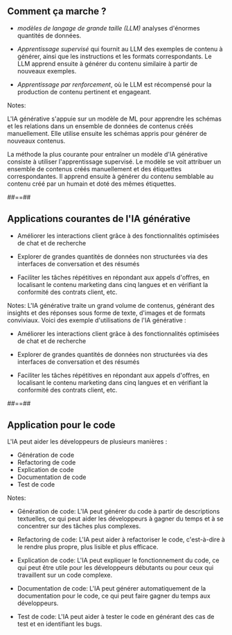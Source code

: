 
<!-- .slide: class="with-code consolas" -->

## Comment ça marche ?


* *modèles de langage de grande taille (LLM)* analyses d'énormes quantités de données.

* *Apprentissage supervisé* qui fournit au LLM des exemples de contenu à générer, ainsi que les instructions et les formats correspondants. Le LLM apprend ensuite à générer du contenu similaire à partir de nouveaux exemples.

* *Apprentissage par renforcement*, où le LLM est récompensé pour la production de contenu pertinent et engageant.
<!-- .element: class="list-fragment" style="margin-top: 10px"  -->

Notes:

L'IA générative s'appuie sur un modèle de ML pour apprendre les schémas et les relations dans un ensemble de données de contenus créés manuellement. Elle utilise ensuite les schémas appris pour générer de nouveaux contenus.

La méthode la plus courante pour entraîner un modèle d'IA générative consiste à utiliser l'apprentissage supervisé. Le modèle se voit attribuer un ensemble de contenus créés manuellement et des étiquettes correspondantes. Il apprend ensuite à générer du contenu semblable au contenu créé par un humain et doté des mêmes étiquettes.

<!-- .slide: class="with-code consolas" -->

##==##

## Applications courantes de l'IA générative

* Améliorer les interactions client grâce à des fonctionnalités optimisées de chat et de recherche

* Explorer de grandes quantités de données non structurées via des interfaces de conversation et des résumés

* Faciliter les tâches répétitives en répondant aux appels d'offres, en localisant le contenu marketing dans cinq langues et en vérifiant la conformité des contrats client, etc.
<!-- .element: class="list-fragment" -->

Notes:
L'IA générative traite un grand volume de contenus, générant des insights et des réponses sous forme de texte, d'images et de formats conviviaux. Voici des exemple d'utilisations de l'IA générative :

- Améliorer les interactions client grâce à des fonctionnalités optimisées de chat et de recherche

- Explorer de grandes quantités de données non structurées via des interfaces de conversation et des résumés

- Faciliter les tâches répétitives en répondant aux appels d'offres, en localisant le contenu marketing dans cinq langues et en vérifiant la conformité des contrats client, etc.

##==##

## Application pour le code

L'IA peut aider les développeurs de plusieurs manières :
* Génération de code
* Refactoring de code
* Explication de code
* Documentation de code
* Test de code
<!-- .element: class="list-fragment" -->

Notes:

* Génération de code: L'IA peut générer du code à partir de descriptions textuelles, ce qui peut aider les développeurs à gagner du temps et à se concentrer sur des tâches plus complexes.

* Refactoring de code: L'IA peut aider à refactoriser le code, c'est-à-dire à le rendre plus propre, plus lisible et plus efficace.

* Explication de code: L'IA peut expliquer le fonctionnement du code, ce qui peut être utile pour les développeurs débutants ou pour ceux qui travaillent sur un code complexe.

* Documentation de code: L'IA peut générer automatiquement de la documentation pour le code, ce qui peut faire gagner du temps aux développeurs.

* Test de code: L'IA peut aider à tester le code en générant des cas de test et en identifiant les bugs.